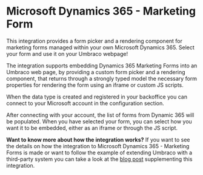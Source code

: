 # Microsoft Dynamics 365 - Marketing Form
This integration provides a form picker and a rendering component for marketing forms managed within your own Microsoft Dynamics 365. Select your form and use it on your Umbraco webpage!

The integration supports embedding Dynamics 365 Marketing Forms into an Umbraco web page, by providing a custom form picker and a rendering component, that returns through a strongly typed model the necessary form properties for rendering the form using an iframe or custom JS scripts.

When the data type is created and registered in your backoffice you can connect to your Microsoft account in the configuration section.  

After connecting with your account, the list of forms from Dynamic 365 will be populated. When you have selected your form,  you can select how you want it to be embedded, either as an iframe or through the JS script.

**Want to know more about how the integration works?**
If you want to see the details on how the integration to Microsoft Dynamics 365 - Marketing Forms is made or want to follow the example of extending Umbraco with a third-party system you can take a look at the [blog post](https://umbraco.com/blog/integrating-umbraco-cms-with-microsoft-dynamics-365-marketing-forms/) supplementing this integration.
